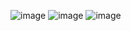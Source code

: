 ![image](https://github.com/SarfarazQadir/Abstraction-in-OOP-C/assets/144503703/fe4b0c8b-2cfc-43c8-92e8-122c09cfc5ee)
![image](https://github.com/SarfarazQadir/Abstraction-in-OOP-C/assets/144503703/73d0e550-2906-401b-ba2f-906770f5e4b0)
![image](https://github.com/SarfarazQadir/Abstraction-in-OOP-C/assets/144503703/cf9c5307-324e-4191-aa6d-602c255a4ecc)
